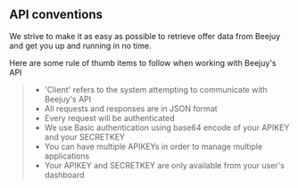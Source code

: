 ## API conventions
We strive to make it as easy as possible to retrieve offer data from Beejuy and get you up and running in no time.

Here are some rule of thumb items to follow when working with Beejuy's API

> + 'Client' refers to the system attempting to communicate with Beejuy's API
> + All requests and responses are in JSON format
> + Every request will be authenticated
> + We use Basic authentication using base64 encode of your APIKEY and your SECRETKEY
> + You can have multiple APIKEYs in order to manage multiple applications
> + Your APIKEY and SECRETKEY are only available from your user's dashboard 
